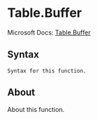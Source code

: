 ---
---

# Table.Buffer

Microsoft Docs: [Table.Buffer](https://docs.microsoft.com/en-us/powerquery-m/table-buffer)

## Syntax

```powerquery-m
Syntax for this function.
```

## About

About this function.

